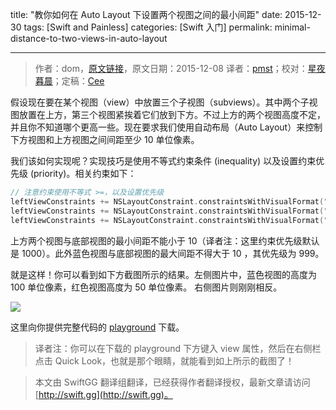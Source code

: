 title: "教你如何在 Auto Layout 下设置两个视图之间的最小间距"
date: 2015-12-30
tags: [Swift and Painless]
categories: [Swift 入门]
permalink: minimal-distance-to-two-views-in-auto-layout 

---
> 作者：dom，[原文链接](http://swiftandpainless.com/minimal-distance-to-two-views-in-auto-layout/)，原文日期：2015-12-08
> 译者：[pmst](http://www.jianshu.com/users/596f2ba91ce9/latest_articles)；校对：[星夜暮晨](http://www.jianshu.com/users/ef1058d2d851)；定稿：[Cee](https://github.com/Cee)
  







<!--此处开始正文-->

假设现在要在某个视图（view）中放置三个子视图（subviews）。其中两个子视图放置在上方，第三个视图紧挨着它们放到下方。不过上方的两个视图高度不定，并且你不知道哪个更高一些。现在要求我们使用自动布局（Auto Layout）来控制下方视图和上方视图之间间距至少 10 单位像素。

<!--more-->

我们该如何实现呢？实现技巧是使用不等式约束条件 (inequality) 以及设置约束优先级 (priority)。相关约束如下：

```swift
// 注意约束使用不等式 >=，以及设置优先级
leftViewConstraints += NSLayoutConstraint.constraintsWithVisualFormat("V:[red(50)]-(>=10)-[green]", options: [], metrics: nil, views: leftViews)
leftViewConstraints += NSLayoutConstraint.constraintsWithVisualFormat("V:[blue(100)]-(>=10)-[green]", options: [], metrics: nil, views: leftViews)
leftViewConstraints += NSLayoutConstraint.constraintsWithVisualFormat("V:[blue(100)]-(<=10@999)-[green]", options: [], metrics: nil, views: leftViews)
```

上方两个视图与底部视图的最小间距不能小于 10（译者注：这里约束优先级默认是 1000）。此外蓝色视图与底部视图的最大间距不得大于 10 ，其优先级为 999。

就是这样！你可以看到如下方截图所示的结果。左侧图片中，蓝色视图的高度为 100 单位像素，红色视图高度为 50 单位像素。 右侧图片则刚刚相反。


![](/img/articles/minimal-distance-to-two-views-in-auto-layout/Screen-Shot-2015-12-08-at-21.52.25-300x155.png1451437944.9187686)

这里向你提供完整代码的 [playground](http://swift.eltanin.uberspace.de/wp-content/uploads/2015/12/MinimalDistanceAutoLayoutPlayground.playground.zip) 下载。



> 译者注：你可以在下载的 playground 下方键入 view 属性，然后在右侧栏点击 Quick Look，也就是那个眼睛，就能看到如上所示的截图了！






[1]:	http://swift.eltanin.uberspace.de/wp-content/uploads/2015/12/MinimalDistanceAutoLayoutPlayground.playground.zip

[image-1]:	http://swift.eltanin.uberspace.de/wp-content/uploads/2015/12/Screen-Shot-2015-12-08-at-21.52.25-300x155.png
> 本文由 SwiftGG 翻译组翻译，已经获得作者翻译授权，最新文章请访问 [http://swift.gg](http://swift.gg)。